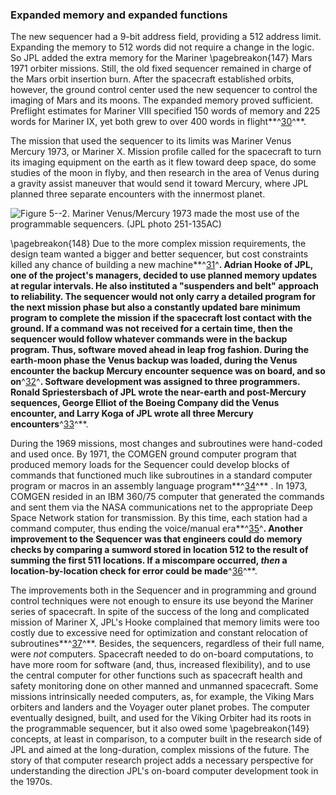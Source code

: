 ### Expanded memory and expanded functions

The new sequencer had a 9-bit address field, providing a 512
address limit. Expanding the memory to 512 words did not require a
change in the logic. So JPL added the extra memory for the Mariner
\pagebreakon{147} Mars 1971 orbiter missions. Still, the old fixed sequencer
remained in charge of the Mars orbit insertion burn. After the
spacecraft established orbits, however, the ground control center used
the new sequencer to control the imaging of Mars and its moons. The
expanded memory proved sufficient. Preflight estimates for Mariner VIII
specified 150 words of memory and 225 words for Mariner IX, yet both
grew to over 400 words in flight**^[30](Source5.html)^**.

The mission that used the sequencer to its limits was Mariner Venus
Mercury 1973, or Mariner X. Mission profile called for the spacecraft to
turn its imaging equipment on the earth as it flew toward deep space, do
some studies of the moon in flyby, and then research in the area of
Venus during a gravity assist maneuver that would send it toward
Mercury, where JPL planned three separate encounters with the innermost
planet.

![**Figure 5--2**. Mariner Venus/Mercury 1973 made the most use of the
programmable sequencers. (JPL photo 251-135AC)](images/p147.jpg)

\pagebreakon{148} Due to the more complex mission requirements, the design
team wanted a bigger and better sequencer, but cost constraints killed
any chance of building a new machine**^[31](Source5.html)^**. Adrian
Hooke of JPL, one of the project's managers, decided to use planned
memory updates at regular intervals. He also instituted a "suspenders
and belt" approach to reliability. The sequencer would not only carry a
detailed program for the next mission phase but also a constantly
updated bare minimum program to complete the mission if the spacecraft
lost contact with the ground. If a command was not received for a
certain time, then the sequencer would follow whatever commands were in
the backup program. Thus, software moved ahead in leap frog fashion.
During the earth-moon phase the Venus backup was loaded, during the
Venus encounter the backup Mercury encounter sequence was on board, and
so on**^[32](Source5.html)^**. Software development was assigned to
three programmers. Ronald Spriestersbach of JPL wrote the near-earth and
post-Mercury sequences, George Elliot of the Boeing Company did the
Venus encounter, and Larry Koga of JPL wrote all three Mercury
encounters**^[33](Source5.html)^**.

During the 1969 missions, most changes and subroutines were hand-coded
and used once. By 1971, the COMGEN ground computer program that produced
memory loads for the Sequencer could develop blocks of commands that
functioned much like subroutines in a standard computer program or
macros in an assembly language program**^[34](Source5.html)^** . In
1973, COMGEN resided in an IBM 360/75 computer that generated the
commands and sent them via the NASA communications net to the
appropriate Deep Space Network station for transmission. By this time,
each station had a command computer, thus ending the voice/manual
era**^[35](Source5.html)^**. Another improvement to the Sequencer was
that engineers could do memory checks by comparing a sumword stored in
location 512 to the result of summing the first 511 locations. If a
miscompare occurred, *then* a location-by-location check for error could
be made**^[36](Source5.html)^**.

The improvements both in the Sequencer and in programming and ground
control techniques were not enough to ensure its use beyond the Mariner
series of spacecraft. In spite of the success of the long and
complicated mission of Mariner X, JPL's Hooke complained that memory
limits were too costly due to excessive need for optimization and
constant relocation of subroutines**^[37](Source5.html)^**. Besides, the
sequencers, regardless of their full name, were *not* computers.
Spacecraft needed to do on-board computations, to have more room for
software (and, thus, increased flexibility), and to use the central
computer for other functions such as spacecraft health and safety
monitoring done on other manned and unmanned spacecraft. Some missions
intrinsically needed computers, as, for example, the Viking Mars
orbiters and landers and the Voyager outer planet probes. The computer
eventually designed, built, and used for the Viking Orbiter had its
roots in the programmable sequencer, but it also owed some \pagebreakon{149}
concepts, at least in comparison, to a computer built in the research
side of JPL and aimed at the long-duration, complex missions of the
future. The story of that computer research project adds a necessary
perspective for understanding the direction JPL's on-board computer
development took in the 1970s.

